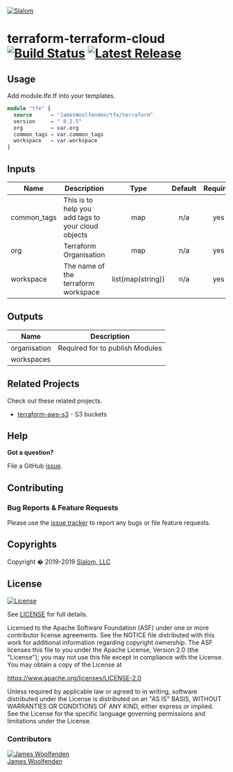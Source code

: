 [![Slalom][logo]](https://slalom.com)

# terraform-terraform-cloud  [![Build Status](https://travis-ci.com/JamesWoolfenden/terraform-terraform-cloud.svg?branch=master)](https://travis-ci.com/JamesWoolfenden/terraform-terraform-cloud) [![Latest Release](https://img.shields.io/github/release/JamesWoolfenden/terraform-terraform-cloud.svg)](https://github.com/JamesWoolfenden/terraform-terraform-cloud/releases/latest)

## Usage
Add module.tfe.tf into your templates.

```terraform
module "tfe" {
  source      = "JamesWoolfenden/tfe/terraform"
  version     = " 0.2.5"
  org         = var.org
  common_tags = var.common_tags
  workspace   = var.workspace
}
```

<!-- BEGINNING OF PRE-COMMIT-TERRAFORM DOCS HOOK -->
## Inputs

| Name | Description | Type | Default | Required |
|------|-------------|:----:|:-----:|:-----:|
| common\_tags | This is to help you add tags to your cloud objects | map | n/a | yes |
| org | Terraform Organisation | map | n/a | yes |
| workspace | The name of the terraform workspace | list(map(string)) | n/a | yes |

## Outputs

| Name | Description |
|------|-------------|
| organisation | Required for to publish Modules |
| workspaces |  |

<!-- END OF PRE-COMMIT-TERRAFORM DOCS HOOK -->
## Related Projects

Check out these related projects.

- [terraform-aws-s3](https://github.com/jameswoolfenden/terraform-aws-s3) - S3 buckets

## Help

**Got a question?**

File a GitHub [issue](https://github.com/JamesWoolfenden/terraform-terraform-cloud/issues).

## Contributing

### Bug Reports & Feature Requests

Please use the [issue tracker](https://github.com/JamesWoolfenden/terraform-terraform-cloud/issues) to report any bugs or file feature requests.

## Copyrights

Copyright � 2019-2019 [Slalom, LLC](https://slalom.com)

## License

[![License](https://img.shields.io/badge/License-Apache%202.0-blue.svg)](https://opensource.org/licenses/Apache-2.0)

See [LICENSE](LICENSE) for full details.

Licensed to the Apache Software Foundation (ASF) under one
or more contributor license agreements.  See the NOTICE file
distributed with this work for additional information
regarding copyright ownership.  The ASF licenses this file
to you under the Apache License, Version 2.0 (the
"License"); you may not use this file except in compliance
with the License.  You may obtain a copy of the License at

<https://www.apache.org/licenses/LICENSE-2.0>

Unless required by applicable law or agreed to in writing,
software distributed under the License is distributed on an
"AS IS" BASIS, WITHOUT WARRANTIES OR CONDITIONS OF ANY
KIND, either express or implied.  See the License for the
specific language governing permissions and limitations
under the License.

### Contributors

  [![James Woolfenden][jameswoolfenden_avatar]][jameswoolfenden_homepage]<br/>[James Woolfenden][jameswoolfenden_homepage]

  [jameswoolfenden_homepage]: https://github.com/jameswoolfenden
  [jameswoolfenden_avatar]: https://github.com/jameswoolfenden.png?size=150

[logo]: https://gist.githubusercontent.com/JamesWoolfenden/5c457434351e9fe732ca22b78fdd7d5e/raw/15933294ae2b00f5dba6557d2be88f4b4da21201/slalom-logo.png
[website]: https://slalom.com
[github]: https://github.com/jameswoolfenden
[linkedin]: https://www.linkedin.com/company/slalom-consulting/
[twitter]: https://twitter.com/Slalom

[share_twitter]: https://twitter.com/intent/tweet/?text=terraform-terraform-cloud&url=https://github.com/JamesWoolfenden/terraform-terraform-cloud
[share_linkedin]: https://www.linkedin.com/shareArticle?mini=true&title=terraform-terraform-cloud&url=https://github.com/JamesWoolfenden/terraform-terraform-cloud
[share_reddit]: https://reddit.com/submit/?url=https://github.com/JamesWoolfenden/terraform-terraform-cloud
[share_facebook]: https://facebook.com/sharer/sharer.php?u=https://github.com/JamesWoolfenden/terraform-terraform-cloud
[share_email]: mailto:?subject=terraform-terraform-cloud&body=https://github.com/JamesWoolfenden/terraform-terraform-cloud
